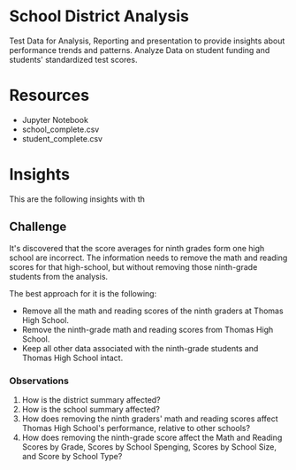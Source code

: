 # School District Analysis
Test Data for Analysis, Reporting and presentation to provide insights about performance trends and patterns. 
Analyze Data on student funding and students' standardized test scores.

# Resources
* Jupyter Notebook
* school_complete.csv
* student_complete.csv

# Insights
This are the following insights with th

## Challenge

It's discovered that the score averages for ninth grades form one high school are incorrect. The information needs to remove the math and reading scores for that high-school, but without removing those ninth-grade students from the analysis.

The best approach for it is the following:
* Remove all the math and reading scores of the ninth graders at Thomas High School.
* Remove the ninth-grade math and reading scores from Thomas High School.
* Keep all other data associated with the ninth-grade students and Thomas High School intact. 

### Observations
1. How is the district summary affected?
2. How is the school summary affected?
3. How does removing the ninth graders' math and reading scores affect Thomas High School's performance, relative to other schools?
4. How does removing the ninth-grade score affect the Math and Reading Scores by Grade, Scores by School Spenging, Scores by School Size, and Score by School Type?
